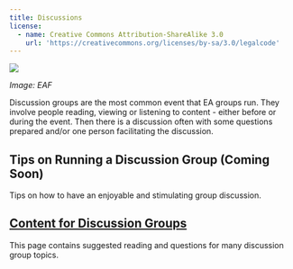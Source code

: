 ```yaml
---
title: Discussions
license:
  - name: Creative Commons Attribution-ShareAlike 3.0
    url: 'https://creativecommons.org/licenses/by-sa/3.0/legalcode'
---
```

<p class="large_image_wrapper">
 <img src="/img/eventseaf2.jpg" />
</p>

_Image: EAF_

Discussion groups are the most common event that EA groups run. They involve people reading, viewing or listening to content - either before or during the event. Then there is a discussion often with some questions prepared and/or one person facilitating the discussion.

## Tips on Running a Discussion Group (Coming Soon)

Tips on how to have an enjoyable and stimulating group discussion.


## [Content for Discussion Groups](/events/articles/content/)

This page contains suggested reading and questions for many discussion group topics.
